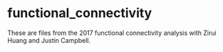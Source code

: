 # functional_connectivity

These are files from the 2017 functional connectivity analysis with Zirui Huang and Justin Campbell.

